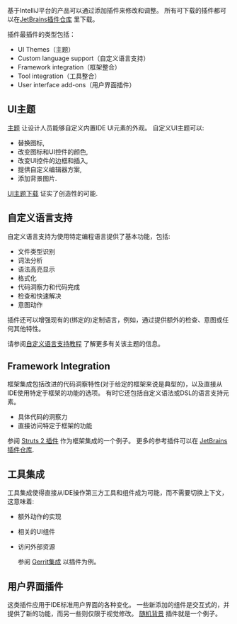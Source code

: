 [//]: # (title: Main Types of Plugins)

<!-- Copyright 2000-2020 JetBrains s.r.o. and other contributors. Use of this source code is governed by the Apache 2.0 license that can be found in the LICENSE file. -->


基于IntelliJ平台的产品可以通过添加插件来修改和调整。
所有可下载的插件都可以在[JetBrains插件仓库](https://plugins.jetbrains.com/) 里下载。

插件最插件的类型包括：

* UI Themes（主题）
* Custom language support（自定义语言支持）
* Framework integration（框架整合）
* Tool integration（工具整合）
* User interface add-ons（用户界面插件）

## UI主题

[主题](themes_intro.md) 让设计人员能够自定义内置IDE UI元素的外观。
自定义UI主题可以:

* 替换图标,
* 改变图标和UI控件的颜色,
* 改变UI控件的边框和插入,
* 提供自定义编辑器方案,
* 添加背景图片.

[UI主题下载](https://plugins.jetbrains.com/search?headline=164-theme&tags=Theme) 证实了创造性的可能.


## 自定义语言支持

自定义语言支持为使用特定编程语言提供了基本功能，包括:

* 文件类型识别
* 词法分析
* 语法高亮显示
* 格式化
* 代码洞察力和代码完成
* 检查和快速解决
* 意图动作

插件还可以增强现有的(绑定的)定制语言，例如，通过提供额外的检查、意图或任何其他特性。

请参阅[自定义语言支持教程](custom_language_support_tutorial.md) 了解更多有关该主题的信息。

## Framework Integration

框架集成包括改进的代码洞察特性(对于给定的框架来说是典型的)，以及直接从IDE使用特定于框架的功能的选项。
有时它还包括自定义语法或DSL的语言支持元素。

* 具体代码的洞察力
* 直接访问特定于框架的功能

参阅 [Struts 2 插件](https://github.com/JetBrains/intellij-plugins/tree/master/struts2) 作为框架集成的一个例子。
更多的参考插件可以在 [JetBrains 插件仓库](https://plugins.jetbrains.com/search?orderBy=update%20date&shouldHaveSource=true&tags=Framework%20integration).

## 工具集成

工具集成使得直接从IDE操作第三方工具和组件成为可能，而不需要切换上下文，这意味着:

* 额外动作的实现
* 相关的UI组件
* 访问外部资源

    参阅 [Gerrit集成](https://plugins.jetbrains.com/plugin/7272?pr=idea) 以插件为例。

## 用户界面插件

这类插件应用于IDE标准用户界面的各种变化。
一些新添加的组件是交互式的，并提供了新的功能，而另一些则仅限于视觉修改。
  [随机背景](https://plugins.jetbrains.com/plugin/9692-random-background) 插件就是一个例子。
